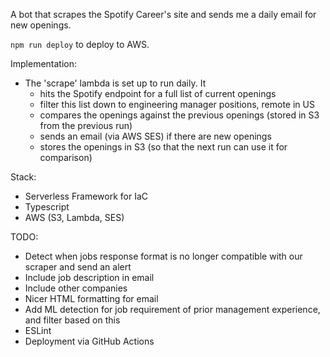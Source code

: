 A bot that scrapes the Spotify Career's site and sends me a daily email for new openings.

`npm run deploy` to deploy to AWS.

Implementation:

- The 'scrape' lambda is set up to run daily. It
  - hits the Spotify endpoint for a full list of current openings
  - filter this list down to engineering manager positions, remote in US
  - compares the openings against the previous openings (stored in S3 from the previous run)
  - sends an email (via AWS SES) if there are new openings
  - stores the openings in S3 (so that the next run can use it for comparison)

Stack:

- Serverless Framework for IaC
- Typescript
- AWS (S3, Lambda, SES)

TODO:

- Detect when jobs response format is no longer compatible with our scraper and send an alert
- Include job description in email
- Include other companies
- Nicer HTML formatting for email
- Add ML detection for job requirement of prior management experience, and filter based on this
- ESLint
- Deployment via GitHub Actions
